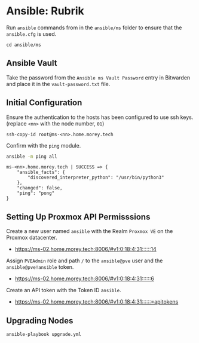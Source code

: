 # Ansible: Rubrik
Run `ansible` commands from in the `ansible/ms` folder to ensure that the `ansible.cfg` is used.

```
cd ansible/ms
```

## Ansible Vault
Take the password from the `Ansible ms Vault Password` entry in Bitwarden and place it in the `vault-password.txt` file.

## Initial Configuration
Ensure the authentication to the hosts has been configured to use ssh keys. (replace `<nn>` with the node number, `01`)
```
ssh-copy-id root@ms-<nn>.home.morey.tech
```

Confirm with the `ping` module.
```bash
ansible -m ping all
```

```
ms-<nn>.home.morey.tech | SUCCESS => {
    "ansible_facts": {
        "discovered_interpreter_python": "/usr/bin/python3"
    },
    "changed": false,
    "ping": "pong"
}
```

## Setting Up Proxmox API Permisssions
Create a new user named `ansible` with the Realm `Proxmox VE` on the Proxmox datacenter.
- https://ms-02.home.morey.tech:8006/#v1:0:18:4:31::::::14

Assign `PVEAdmin` role and path `/` to the `ansible@pve` user and the `ansible@pve!ansible` token.
- https://ms-02.home.morey.tech:8006/#v1:0:18:4:31::::::6

Create an API token with the Token ID `ansible`.
- https://ms-02.home.morey.tech:8006/#v1:0:18:4:31::::::=apitokens

## Upgrading Nodes
```
ansible-playbook upgrade.yml
```